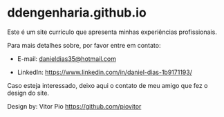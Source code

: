 # ddengenharia.github.io

Este é um site currículo que apresenta minhas experiências profissionais.

Para mais detalhes sobre, por favor entre em contato:

- E-mail: danieldias35@hotmail.com

- LinkedIn: https://www.linkedin.com/in/daniel-dias-1b9171193/

Caso esteja interessado, deixo aqui o contato de meu amigo que fez o design do site. 

Design by: Vitor Pio
https://github.com/piovitor
